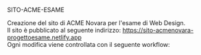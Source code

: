 SITO-ACME-ESAME

Creazione del sito di ACME Novara per l'esame di Web Design. 
<br>
Il sito è pubblicato al seguente indirizzo: https://sito-acmenovara-progettoesame.netlify.app
<br>
Ogni modifica viene controllata con il seguente workflow:
<link href="https://github.com/MonicaPiemontesi/Sito-ACME/blob/main/.github/workflows/main.yml">
